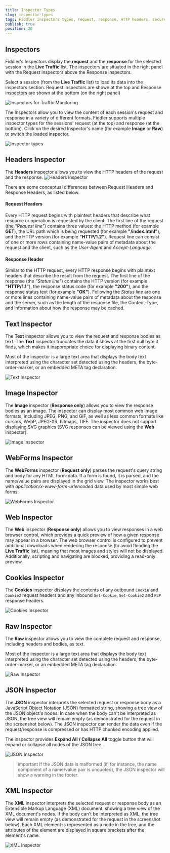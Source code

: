 ```yaml
---
title: Inspector Types
slug: inspector-types
tags: Fiddler inspectors types, request, response, HTTP headers, secure requests, headers, textview, webforms, cookies, raw, XML
publish: true
position: 20
---
```


## Inspectors

Fiddler's Inspectors display the **request** and the **response** for the selected session in the __Live Traffic__ list. The inspectors are situated in the right panel with the Request inspectors above the Response inspectors.

Select a session (from the __Live Traffic__ list) to load its data into the inspectors section. Request inspectors are shown at the top and Response inspectors are shown at the bottom (on the right panel)

![Inspectors for Traffic Monitoring](../../../images/livetraffic/inspectors/inspectors-all.png)

The Inspectors allow you to view the content of each session's request and response in a variety of different formats. Fiddler supports multiple inspector types for the sessions' request (at the top) and response (at the bottom). Click on the desired Inspector's name (for example __Image__ or __Raw__) to switch the loaded inspector.

![Inspector types](../../../images/livetraffic/inspectors/inspectors-all-types.png)

## Headers Inspector

The __Headers__ inspector allows you to view the HTTP headers of the request and the response.
![Headers Inspector](../../../images/livetraffic/inspectors/inspectors-headers.png)

There are some conceptual differences between Request Headers and Response Headers, as listed below.

#### Request Headers

Every HTTP request begins with plaintext headers that describe what resource or operation is requested by the client. The first line of the request (the _"Request line"_) contains three values: the HTTP method (for example __GET__), the URL path which is being requested (for example __"/index.html"__), and the HTTP version (for example __"HTTP/1.2"__). Request line can consist of one or more rows containing name-value pairs of metadata about the request and the client, such as the _User-Agent_ and _Accept-Language_.

#### Response Header

Similar to the HTTP request, every HTTP response begins with plaintext headers that describe the result from the request. The first line of the response (the _"Status line"_) contains the HTTP version (for example __"HTTP/1.1"__), the response status code (for example __"200"__), and the response status text (for example __"OK"__). Following the _Status line_ are one or more lines containing name-value pairs of metadata about the response and the server, such as the length of the response file, the Content-Type, and information about how the response may be cached.


## Text Inspector

The __Text__ inspector allows you to view the request and response bodies as text. The  __Text__ inspector truncates the data it shows at the first null byte it finds, which makes it inappropriate choice for displaying binary content.

Most of the inspector is a large text area that displays the body text interpreted using the character set detected using the headers, the byte-order-marker, or an embedded META tag declaration.

![Text Inspector](../../../images/livetraffic/inspectors/inspectors-textview.png)

## Image Inspector

The __Image__ inspector (__Response only__) allows you to view the response bodies as an image. The inspector can display most common web image formats, including JPEG, PNG, and GIF, as well as less common formats like cursors, WebP, JPEG-XR, bitmaps, TIFF. The inspector does not support displaying SVG graphics (SVG responses can be viewed using the __Web__ inspector).

![Image Inspector](../../../images/livetraffic/inspectors/inspectors-image.png)

## WebForms Inspector

The __WebForms__ inspector (__Request only__) parses the request's query string and body for any HTML form-data. If a form is found, it is parsed, and the name/value pairs are displayed in the grid view. The inspector works best with _application/x-www-form-urlencoded_ data used by most simple web forms.

![WebForms Inspector](../../../images/livetraffic/inspectors/inspectors-webforms.png)

## Web Inspector

The __Web__ inspector (__Response only__) allows you to view responses in a web browser control, which provides a quick preview of how a given response may appear in a browser. The web browser control is configured to prevent additional downloads when rendering the response (to avoid flooding the __Live Traffic__ list), meaning that most images and styles will not be displayed. Additionally, scripting and navigating are blocked, providing a read-only preview.

## Cookies Inspector

The __Cookies__ inspector displays the contents of any outbound `Cookie` and `Cookie2` request headers and any inbound `Set-Cookie`, `Set-Cookie2` and `P3P` response headers.

![Cookies Inspector](../../../images/livetraffic/inspectors/inspectors-cookies.png)

## Raw Inspector

The __Raw__ inspector allows you to view the complete request and response, including headers and bodies, as text.

Most of the inspector is a large text area that displays the body text interpreted using the character set detected using the headers, the byte-order-marker, or an embedded META tag declaration.

![Raw Inspector](../../../images/livetraffic/inspectors/inspectors-raw.png)

## JSON Inspector

The __JSON__ inspector interprets the selected request or response body as a JavaScript Object Notation (JSON) formatted string, showing a tree view of the JSON object's nodes. In case when the body can't be interpreted as JSON, the tree view will remain empty (as demonstrated for the request in the screenshot below). The JSON inspector can render the data even if the request/response is compressed or has HTTP chunked encoding applied.

The inspector provides __Expand All / Collapse All__ toggle button that will expand or collapse all nodes of the JSON tree.

![JSON Inspector](../../../images/livetraffic/inspectors/inspectors-json.png)

>important If the JSON data is malformed (if, for instance, the name component of a name/value pair is unquoted), the JSON inspector will show a warning in the footer.

## XML Inspector

The __XML__ inspector interprets the selected request or response body as an Extensible Markup Language (XML) document, showing a tree view of the XML document's nodes. If the body can't be interpreted as XML, the tree view will remain empty (as demonstrated for the request in the screenshot below). Each XML element is represented as a node in the tree, and the attributes of the element are displayed in square brackets after the element's name.

![XML Inspector](../../../images/livetraffic/inspectors/inspectors-xml.png)
